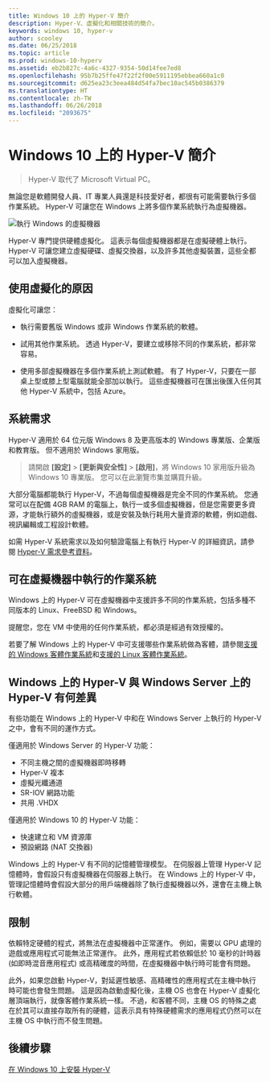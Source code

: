 ```yaml
---
title: Windows 10 上的 Hyper-V 簡介
description: Hyper-V、虛擬化和相關技術的簡介。
keywords: windows 10, hyper-v
author: scooley
ms.date: 06/25/2018
ms.topic: article
ms.prod: windows-10-hyperv
ms.assetid: eb2b827c-4a6c-4327-9354-50d14fee7ed8
ms.openlocfilehash: 95b7b25ffe47f22f2f00e5911195ebbea660a1c0
ms.sourcegitcommit: d625ea23c3eea484d54fa7bec10ac545b0386379
ms.translationtype: HT
ms.contentlocale: zh-TW
ms.lasthandoff: 06/26/2018
ms.locfileid: "2093675"
---
```

# <a name="introduction-to-hyper-v-on-windows-10"></a>Windows 10 上的 Hyper-V 簡介

> Hyper-V 取代了 Microsoft Virtual PC。

無論您是軟體開發人員、IT 專業人員還是科技愛好者，都很有可能需要執行多個作業系統。 Hyper-V 可讓您在 Windows 上將多個作業系統執行為虛擬機器。

![執行 Windows 的虛擬機器](media/HyperVNesting.png)

Hyper-V 專門提供硬體虛擬化。  這表示每個虛擬機器都是在虛擬硬體上執行。  Hyper-V 可讓您建立虛擬硬碟、虛擬交換器，以及許多其他虛擬裝置，這些全都可以加入虛擬機器。

## <a name="reasons-to-use-virtualization"></a>使用虛擬化的原因

虛擬化可讓您：

* 執行需要舊版 Windows 或非 Windows 作業系統的軟體。

* 試用其他作業系統。 透過 Hyper-V，要建立或移除不同的作業系統，都非常容易。

* 使用多部虛擬機器在多個作業系統上測試軟體。 有了 Hyper-V，只要在一部桌上型或膝上型電腦就能全部加以執行。 這些虛擬機器可在匯出後匯入任何其他 Hyper-V 系統中，包括 Azure。

## <a name="system-requirements"></a>系統需求

Hyper-V 適用於 64 位元版 Windows 8 及更高版本的 Windows 專業版、企業版和教育版。  但不適用於 Windows 家用版。

> 請開啟 **\[設定\]** > **\[更新與安全性\]** > **\[啟用\]**，將 Windows 10 家用版升級為 Windows 10 專業版。 您可以在此瀏覽市集並購買升級。

大部分電腦都能執行 Hyper-V，不過每個虛擬機器是完全不同的作業系統。  您通常可以在配備 4GB RAM 的電腦上，執行一或多個虛擬機器，但是您需要更多資源，才能執行額外的虛擬機器，或是安裝及執行耗用大量資源的軟體，例如遊戲、視訊編輯或工程設計軟體。

如需 Hyper-V 系統需求以及如何驗證電腦上有執行 Hyper-V 的詳細資訊，請參閱 [Hyper-V 需求參考資料](..\reference\hyper-v-requirements.md)。

## <a name="operating-systems-you-can-run-in-a-virtual-machine"></a>可在虛擬機器中執行的作業系統

Windows 上的 Hyper-V 可在虛擬機器中支援許多不同的作業系統，包括多種不同版本的 Linux、FreeBSD 和 Windows。

提醒您，您在 VM 中使用的任何作業系統，都必須是經過有效授權的。

若要了解 Windows 上的 Hyper-V 中可支援哪些作業系統做為客體，請參閱[支援的 Windows 客體作業系統](supported-guest-os.md)和[支援的 Linux 客體作業系統](https://technet.microsoft.com/library/dn531030.aspx)。

## <a name="differences-between-hyper-v-on-windows-and-hyper-v-on-windows-server"></a>Windows 上的 Hyper-V 與 Windows Server 上的 Hyper-V 有何差異

有些功能在 Windows 上的 Hyper-V 中和在 Windows Server 上執行的 Hyper-V 之中，會有不同的運作方式。

僅適用於 Windows Server 的 Hyper-V 功能：

* 不同主機之間的虛擬機器即時移轉
* Hyper-V 複本
* 虛擬光纖通道
* SR-IOV 網路功能
* 共用 .VHDX

僅適用於 Windows 10 的 Hyper-V 功能：

* 快速建立和 VM 資源庫
* 預設網路 (NAT 交換器)

Windows 上的 Hyper-V 有不同的記憶體管理模型。 在伺服器上管理 Hyper-V 記憶體時，會假設只有虛擬機器在伺服器上執行。 在 Windows 上的 Hyper-V 中，管理記憶體時會假設大部分的用戶端機器除了執行虛擬機器以外，還會在主機上執行軟體。

## <a name="limitations"></a>限制

依賴特定硬體的程式，將無法在虛擬機器中正常運作。 例如，需要以 GPU 處理的遊戲或應用程式可能無法正常運作。 此外，應用程式若依賴低於 10 毫秒的計時器 (如即時混音應用程式) 或高精確度的時間，在虛擬機器中執行時可能會有問題。

此外，如果您啟動 Hyper-V，對延遲性敏感、高精確性的應用程式在主機中執行時可能也會發生問題。  這是因為啟動虛擬化後，主機 OS 也會在 Hyper-V 虛擬化層頂端執行，就像客體作業系統一樣。 不過，和客體不同，主機 OS 的特殊之處在於其可以直接存取所有的硬體，這表示具有特殊硬體需求的應用程式仍然可以在主機 OS 中執行而不發生問題。

## <a name="next-step"></a>後續步驟

[在 Windows 10 上安裝 Hyper-V](..\quick-start\enable-hyper-v.md)
